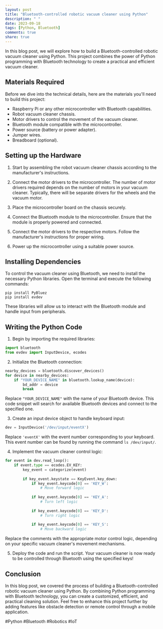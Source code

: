 ```yaml
---
layout: post
title: "Bluetooth-controlled robotic vacuum cleaner using Python"
description: " "
date: 2023-09-18
tags: [Python, Bluetooth]
comments: true
share: true
---
```


In this blog post, we will explore how to build a Bluetooth-controlled robotic vacuum cleaner using Python. This project combines the power of Python programming with Bluetooth technology to create a practical and efficient vacuum cleaner.

## Materials Required

Before we dive into the technical details, here are the materials you'll need to build this project:

- Raspberry Pi or any other microcontroller with Bluetooth capabilities.
- Robot vacuum cleaner chassis.
- Motor drivers to control the movement of the vacuum cleaner.
- Bluetooth module compatible with the microcontroller.
- Power source (battery or power adapter).
- Jumper wires.
- Breadboard (optional).

## Setting up the Hardware

1. Start by assembling the robot vacuum cleaner chassis according to the manufacturer's instructions.

2. Connect the motor drivers to the microcontroller. The number of motor drivers required depends on the number of motors in your vacuum cleaner. Typically, there will be separate drivers for the wheels and the vacuum motor.

3. Place the microcontroller board on the chassis securely.

4. Connect the Bluetooth module to the microcontroller. Ensure that the module is properly powered and connected.

5. Connect the motor drivers to the respective motors. Follow the manufacturer's instructions for proper wiring.

6. Power up the microcontroller using a suitable power source.

## Installing Dependencies

To control the vacuum cleaner using Bluetooth, we need to install the necessary Python libraries. Open the terminal and execute the following commands:

```
pip install PyBluez
pip install evdev
```

These libraries will allow us to interact with the Bluetooth module and handle input from peripherals.

## Writing the Python Code

1. Begin by importing the required libraries:

```python
import bluetooth
from evdev import InputDevice, ecodes
```

2. Initialize the Bluetooth connection:

```python
nearby_devices = bluetooth.discover_devices()
for device in nearby_devices:
    if "YOUR_DEVICE_NAME" in bluetooth.lookup_name(device):
        bd_addr = device
        break
```

Replace `"YOUR_DEVICE_NAME"` with the name of your Bluetooth device. This code snippet will search for available Bluetooth devices and connect to the specified one.

3. Create an input device object to handle keyboard input:

```python
dev = InputDevice('/dev/input/eventX')
```

Replace `'eventX'` with the event number corresponding to your keyboard. This event number can be found by running the command `ls /dev/input/`.

4. Implement the vacuum cleaner control logic:

```python
for event in dev.read_loop():
    if event.type == ecodes.EV_KEY:
        key_event = categorize(event)
        
        if key_event.keystate == KeyEvent.key_down:
            if key_event.keycode[0] == 'KEY_W':
                # Move forward logic
                
            if key_event.keycode[0] == 'KEY_A':
                # Turn left logic
                
            if key_event.keycode[0] == 'KEY_D':
                # Turn right logic
                
            if key_event.keycode[0] == 'KEY_S':
                # Move backward logic
```

Replace the comments with the appropriate motor control logic, depending on your specific vacuum cleaner's movement mechanisms.

5. Deploy the code and run the script. Your vacuum cleaner is now ready to be controlled through Bluetooth using the specified keys!

## Conclusion

In this blog post, we covered the process of building a Bluetooth-controlled robotic vacuum cleaner using Python. By combining Python programming with Bluetooth technology, you can create a customized, efficient, and practical cleaning solution. Feel free to enhance this project further by adding features like obstacle detection or remote control through a mobile application.

#Python #Bluetooth #Robotics #IoT